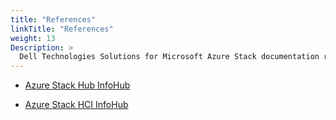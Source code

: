 ```yaml
---
title: "References"
linkTitle: "References"
weight: 13
Description: >
  Dell Technologies Solutions for Microsoft Azure Stack documentation references
---
```


* [Azure Stack Hub InfoHub](https://infohub.delltechnologies.com/t/integrated-system-for-azure-stack-hub-1/)

* [Azure Stack HCI InfoHub](https://infohub.delltechnologies.com/t/microsoft-hci-solutions-from-dell-technologies-1/)
